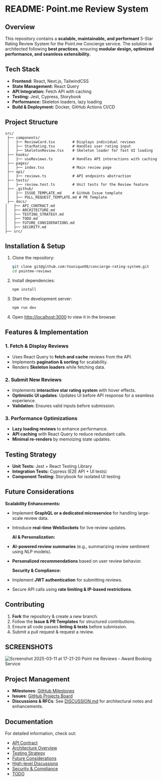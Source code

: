 # README: Point.me Review System

## **Overview**

This repository contains a **scalable, maintainable, and performant** 5-Star
Rating Review System for the Point.me Concierge service. The solution is
architected following **best practices**, ensuring **modular design, optimized
performance, and seamless extensibility.**

## **Tech Stack**

- **Frontend:** React, Next.js, TailwindCSS
- **State Management:** React Query
- **API Integration:** Fetch API with caching
- **Testing:** Jest, Cypress, Storybook
- **Performance:** Skeleton loaders, lazy loading
- **Build & Deployment:** Docker, GitHub Actions CI/CD

## **Project Structure**

```
src/
 ├── components/
 │   ├── ReviewCard.tsx        # Displays individual reviews
 │   ├── StarRating.tsx        # Handles user rating input
 │   ├── SkeletonReview.tsx    # Skeleton loader for fast UI loading
 ├── hooks/
 │   ├── useReviews.ts         # Handles API interactions with caching
 ├── pages/
 │   ├── index.tsx             # Main review page
 ├── api/
 │   ├── reviews.ts            # API endpoints abstraction
 ├── tests/
 │   ├── review.test.ts        # Unit tests for the Review feature
 ├── .github/
 │   ├── ISSUE_TEMPLATE.md     # GitHub Issue template
 │   ├── PULL_REQUEST_TEMPLATE.md # PR Template
 ├── docs/
│   ├── API_CONTRACT.md
│   ├── ARCHITECTURE.md
│   ├── TESTING_STRATEGY.md
│   ├── TODO.md
│   ├── FUTURE_CONSIDERATIONS.md
│   ├── SECURITY.md
├── src/
```

## **Installation & Setup**

1. Clone the repository:
   ```sh
   git clone git@github.com:Younique98/concierge-rating-system.git
   cd pointme-reviews
   ```
2. Install dependencies:
   ```sh
   npm install
   ```
3. Start the development server:
   ```sh
   npm run dev
   ```
4. Open [http://localhost:3000](http://localhost:3000) to view it in the
   browser.

## **Features & Implementation**

### **1. Fetch & Display Reviews**

- Uses React Query to **fetch and cache** reviews from the API.
- Implements **pagination & sorting** for scalability.
- Renders **Skeleton loaders** while fetching data.

### **2. Submit New Reviews**

- Implements **interactive star rating system** with hover effects.
- **Optimistic UI updates**: Updates UI before API response for a seamless
  experience.
- **Validation:** Ensures valid inputs before submission.

### **3. Performance Optimizations**

- **Lazy loading reviews** to enhance performance.
- **API caching** with React Query to reduce redundant calls.
- **Minimal re-renders** by memoizing state updates.

## **Testing Strategy**

- **Unit Tests:** Jest + React Testing Library
- **Integration Tests:** Cypress (E2E API + UI tests)
- **Component Testing:** Storybook for isolated UI testing

## **Future Considerations**

**Scalability Enhancements:**

- Implement **GraphQL or a dedicated microservice** for handling large-scale
  review data.
- Introduce **real-time WebSockets** for live review updates.

  **AI & Personalization:**

- **AI-powered review summaries** (e.g., summarizing review sentiment using NLP
  models).
- **Personalized recommendations** based on user review behavior.

  **Security & Compliance:**

- Implement **JWT authentication** for submitting reviews.
- Secure API calls using **rate limiting & IP-based restrictions**.

## **Contributing**

1. **Fork** the repository & create a new branch.
2. Follow the **Issue & PR Templates** for structured contributions.
3. Ensure all code passes **linting & tests** before submission.
4. Submit a pull request & request a review.

## SCREENSHOTS

![Screenshot 2025-03-11 at 17-21-20 Point me Reviews - Award Booking Service](https://github.com/user-attachments/assets/7e39ab2c-8638-49ec-b723-80b2d86fcf68)

## **Project Management**

- **Milestones**:
  [GitHub Milestones](https://github.com/Younique98/concierge-rating-system/milestones?with_issues=no)
- **Issues**:
  [GitHub Projects Board](https://github.com/users/Younique98/projects/9/views/1)
- **Discussions & RFCs**: See [DISCUSSION.md](DISCUSSION.md) for architectural
  notes and enhancements.

## Documentation

For detailed information, check out:

- [API Contract](docs/API_CONTRACT.md)
- [Architecture Overview](docs/ARCHITECTURE.md)
- [Testing Strategy](docs/TESTING_STRATEGY.md)
- [Future Considerations](docs/FUTURE_CONSIDERATIONS.md)
- [High-level Discussions](docs/DISCUSSION.md)
- [Security & Compliance](docs/SECURITY.md)
- [TODO](docs/TODO.md)
